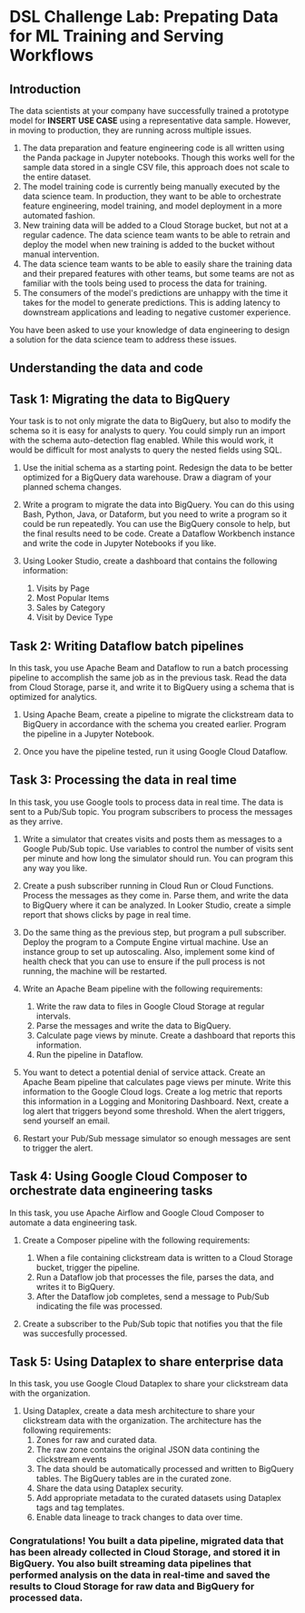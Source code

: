 # DSL Challenge Lab: Prepating Data for ML Training and Serving Workflows

## Introduction

The data scientists at your company have successfully trained a prototype model for **INSERT USE CASE** using a representative data sample. However, in moving to production, they are running across multiple issues.

  1. The data preparation and feature engineering code is all written using the Panda package in Jupyter notebooks. Though this works well for the sample data stored in a single CSV file, this approach does not scale to the entire dataset.
  2. The model training code is currently being manually executed by the data science team. In production, they want to be able to orchestrate feature engineering, model training, and model deployment in a more automated fashion.
  3. New training data will be added to a Cloud Storage bucket, but not at a regular cadence. The data science team wants to be able to retrain and deploy the model when new training is added to the bucket without manual intervention.
  4. The data science team wants to be able to easily share the training data and their prepared features with other teams, but some teams are not as familiar with the tools being used to process the data for training.
  5. The consumers of the model's predictions are unhappy with the time it takes for the model to generate predictions. This is adding latency to downstream applications and leading to negative customer experience.

You have been asked to use your knowledge of data engineering to design a solution for the data science team to address these issues.

## Understanding the data and code

## Task 1: Migrating the data to BigQuery

Your task is to not only migrate the data to BigQuery, but also to modify the schema so it is easy for analysts to query. You could simply run an import with the schema auto-detection flag enabled. While this would work, it would be difficult for most analysts to query the nested fields using SQL. 

1. Use the initial schema as a starting point. Redesign the data to be better optimized for a BigQuery data warehouse. Draw a diagram of your planned schema changes. 

2. Write a program to migrate the data into BigQuery. You can do this using Bash, Python, Java, or Dataform, but you need to write a program so it could be run repeatedly. You can use the BigQuery console to help, but the final results need to be code. Create a Dataflow Workbench instance and write the code in Jupyter Notebooks if you like. 

3. Using Looker Studio, create a dashboard that contains the following information: 
   1. Visits by Page
   2. Most Popular Items
   3. Sales by Category
   4. Visit by Device Type


## Task 2: Writing Dataflow batch pipelines

In this task, you use Apache Beam and Dataflow to run a batch processing pipeline to accomplish the same job as in the previous task. Read the data from Cloud Storage, parse it, and write it to BigQuery using a schema that is optimized for analytics. 

1. Using Apache Beam, create a pipeline to migrate the clickstream data to BigQuery in accordance with the schema you created earlier. Program the pipeline in a Jupyter Notebook. 

2. Once you have the pipeline tested, run it using Google Cloud Dataflow. 

## Task 3: Processing the data in real time

In this task, you use Google tools to process data in real time. The data is sent to a Pub/Sub topic. You program subscribers to process the messages as they arrive. 

1. Write a simulator that creates visits and posts them as messages to a Google Pub/Sub topic. Use variables to control the number of visits sent per minute and how long the simulator should run. You can program this any way you like. 

2. Create a push subscriber running in Cloud Run or Cloud Functions. Process the messages as they come in. Parse them, and write the data to BigQuery where it can be analyzed. In Looker Studio, create a simple report that shows clicks by page in real time. 

3. Do the same thing as the previous step, but program a pull subscriber. Deploy the program to a Compute Engine virtual machine. Use an instance group to set up autoscaling. Also, implement some kind of health check that you can use to ensure if the pull process is not running, the machine will be restarted. 

4. Write an Apache Beam pipeline with the following requirements:
   1. Write the raw data to files in Google Cloud Storage at regular intervals. 
   2. Parse the messages and write the data to BigQuery. 
   3. Calculate page views by minute. Create a dashboard that reports this information.
   4. Run the pipeline in Dataflow. 

5. You want to detect a potential denial of service attack. Create an Apache Beam pipeline that calculates page views per minute. Write this information to the Google Cloud logs. Create a log metric that reports this information in a Logging and Monitoring Dashboard. Next, create a log alert that triggers beyond some threshold. When the alert triggers, send yourself an email. 

6. Restart your Pub/Sub message simulator so enough messages are sent to trigger the alert. 

## Task 4: Using Google Cloud Composer to orchestrate data engineering tasks

In this task, you use Apache Airflow and Google Cloud Composer to automate a data engineering task. 

1. Create a Composer pipeline with the following requirements:
   1. When a file containing clickstream data is written to a Cloud Storage bucket, trigger the pipeline. 
   2. Run a Dataflow job that processes the file, parses the data, and writes it to BigQuery. 
   3. After the Dataflow job completes, send a message to Pub/Sub indicating the file was processed. 

2. Create a subscriber to the Pub/Sub topic that notifies you that the file was succesfully processed. 


## Task 5: Using Dataplex to share enterprise data

In this task, you use Google Cloud Dataplex to share your clickstream data with the organization. 

1. Using Dataplex, create a data mesh architecture to share your clickstream data with the organization. The architecture has the following requirements:
   1. Zones for raw and curated data. 
   2. The raw zone contains the original JSON data contining the clickstream events 
   3. The data should be automatically processed and written to BigQuery tables. The BigQuery tables are in the curated zone. 
   4. Share the data using Dataplex security. 
   5. Add appropriate metadata to the curated datasets using Dataplex tags and tag templates. 
   6. Enable data lineage to track changes to data over time.
  
### Congratulations! You built a data pipeline, migrated data that has been already collected in Cloud Storage, and stored it in BigQuery. You also built streaming data pipelines that performed analysis on the data in real-time and saved the results to Cloud Storage for raw data and BigQuery for processed data.
